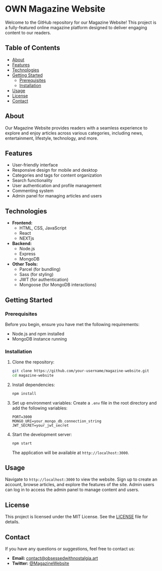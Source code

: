 # OWN Magazine Website

Welcome to the GitHub repository for our Magazine Website! This project is a fully-featured online magazine platform designed to deliver engaging content to our readers.

## Table of Contents

- [About](#about)
- [Features](#features)
- [Technologies](#technologies)
- [Getting Started](#getting-started)
  - [Prerequisites](#prerequisites)
  - [Installation](#installation)
- [Usage](#usage)
- [License](#license)
- [Contact](#contact)

## About

Our Magazine Website provides readers with a seamless experience to explore and enjoy articles across various categories, including news, entertainment, lifestyle, technology, and more.

## Features

- User-friendly interface
- Responsive design for mobile and desktop
- Categories and tags for content organization
- Search functionality
- User authentication and profile management
- Commenting system
- Admin panel for managing articles and users

## Technologies

- **Frontend:**
  - HTML, CSS, JavaScript
  - React
  - NEXTjs
- **Backend:**
  - Node.js
  - Express
  - MongoDB
- **Other Tools:**
  - Parcel (for bundling)
  - Sass (for styling)
  - JWT (for authentication)
  - Mongoose (for MongoDB interactions)

## Getting Started

### Prerequisites

Before you begin, ensure you have met the following requirements:

- Node.js and npm installed
- MongoDB instance running

### Installation

1. Clone the repository:
   ```sh
   git clone https://github.com/your-username/magazine-website.git
   cd magazine-website
   ```

2. Install dependencies:
   ```sh
   npm install
   ```

3. Set up environment variables:
   Create a `.env` file in the root directory and add the following variables:
   ```env
   PORT=3000
   MONGO_URI=your_mongo_db_connection_string
   JWT_SECRET=your_jwt_secret
   ```

4. Start the development server:
   ```sh
   npm start
   ```

   The application will be available at `http://localhost:3000`.

## Usage

Navigate to `http://localhost:3000` to view the website. Sign up to create an account, browse articles, and explore the features of the site. Admin users can log in to access the admin panel to manage content and users.

## License

This project is licensed under the MIT License. See the [LICENSE](LICENSE) file for details.

## Contact

If you have any questions or suggestions, feel free to contact us:

- **Email:** contact@obsessedwithnostalgia.art
- **Twitter:** [@MagazineWebsite](https://twitter.com/ownmag)
